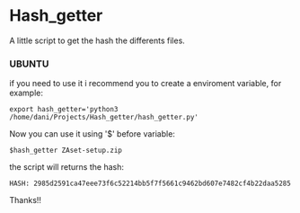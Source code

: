 # Hash_getter
A little script to get the hash the differents files.


### UBUNTU
if you need to use it i recommend you to create a enviroment variable, for example:

```
export hash_getter='python3 /home/dani/Projects/Hash_getter/hash_getter.py'
```
Now you can use it using '$' before variable:

```
$hash_getter ZAset-setup.zip
```
the script will returns the hash:

```
HASH: 2985d2591ca47eee73f6c52214bb5f7f5661c9462bd607e7482cf4b22daa5285
```

Thanks!!
